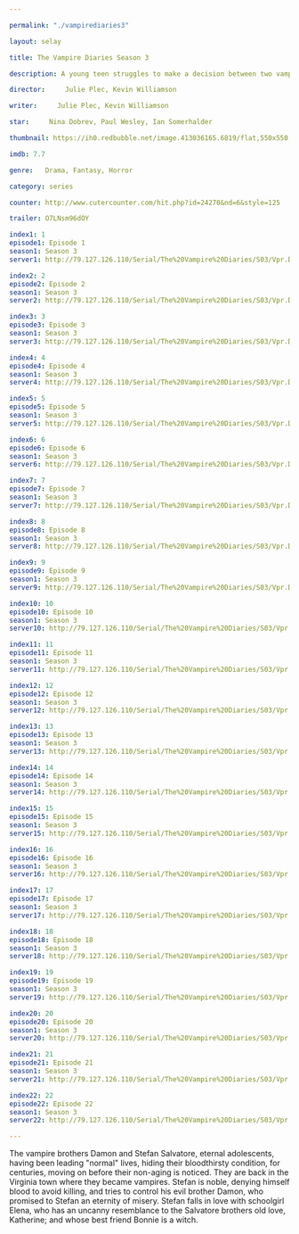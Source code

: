 ```yaml
---

permalink: "./vampirediaries3"

layout: selay

title: The Vampire Diaries Season 3

description: A young teen struggles to make a decision between two vampire brothers and their supernatural lives. Soon after she discovers the truth her whole world turns upside down.

director:     Julie Plec, Kevin Williamson

writer:     Julie Plec, Kevin Williamson

star:     Nina Dobrev, Paul Wesley, Ian Somerhalder

thumbnail: https://ih0.redbubble.net/image.413036165.6819/flat,550x550,075,f.u3.jpg

imdb: 7.7

genre:   Drama, Fantasy, Horror

category: series

counter: http://www.cutercounter.com/hit.php?id=24270&nd=6&style=125

trailer: O7LNsm96dOY

index1: 1
episode1: Episode 1
season1: Season 3
server1: http://79.127.126.110/Serial/The%20Vampire%20Diaries/S03/Vpr.Dres_S03.E01.mkv

index2: 2
episode2: Episode 2
season1: Season 3
server2: http://79.127.126.110/Serial/The%20Vampire%20Diaries/S03/Vpr.Dres_S03.E02.mkv

index3: 3
episode3: Episode 3
season1: Season 3
server3: http://79.127.126.110/Serial/The%20Vampire%20Diaries/S03/Vpr.Dres_S03.E03.mkv

index4: 4
episode4: Episode 4
season1: Season 3
server4: http://79.127.126.110/Serial/The%20Vampire%20Diaries/S03/Vpr.Dres_S03.E04.mkv

index5: 5
episode5: Episode 5
season1: Season 3
server5: http://79.127.126.110/Serial/The%20Vampire%20Diaries/S03/Vpr.Dres_S03.E05.mkv

index6: 6
episode6: Episode 6
season1: Season 3
server6: http://79.127.126.110/Serial/The%20Vampire%20Diaries/S03/Vpr.Dres_S03.E06.mkv

index7: 7
episode7: Episode 7
season1: Season 3
server7: http://79.127.126.110/Serial/The%20Vampire%20Diaries/S03/Vpr.Dres_S03.E07.mkv

index8: 8
episode8: Episode 8
season1: Season 3
server8: http://79.127.126.110/Serial/The%20Vampire%20Diaries/S03/Vpr.Dres_S03.E08.mkv

index9: 9
episode9: Episode 9
season1: Season 3
server9: http://79.127.126.110/Serial/The%20Vampire%20Diaries/S03/Vpr.Dres_S03.E09.mkv

index10: 10
episode10: Episode 10
season1: Season 3
server10: http://79.127.126.110/Serial/The%20Vampire%20Diaries/S03/Vpr.Dres_S03.E10.mkv

index11: 11
episode11: Episode 11
season1: Season 3
server11: http://79.127.126.110/Serial/The%20Vampire%20Diaries/S03/Vpr.Dres_S03.E11.mkv

index12: 12
episode12: Episode 12
season1: Season 3
server12: http://79.127.126.110/Serial/The%20Vampire%20Diaries/S03/Vpr.Dres_S03.E12.mkv

index13: 13
episode13: Episode 13
season1: Season 3
server13: http://79.127.126.110/Serial/The%20Vampire%20Diaries/S03/Vpr.Dres_S03.E13.mkv

index14: 14
episode14: Episode 14
season1: Season 3
server14: http://79.127.126.110/Serial/The%20Vampire%20Diaries/S03/Vpr.Dres_S03.E14.mkv

index15: 15
episode15: Episode 15
season1: Season 3
server15: http://79.127.126.110/Serial/The%20Vampire%20Diaries/S03/Vpr.Dres_S03.E15.mkv

index16: 16
episode16: Episode 16
season1: Season 3
server16: http://79.127.126.110/Serial/The%20Vampire%20Diaries/S03/Vpr.Dres_S03.E16.mkv

index17: 17
episode17: Episode 17
season1: Season 3
server17: http://79.127.126.110/Serial/The%20Vampire%20Diaries/S03/Vpr.Dres_S03.E17.mkv

index18: 18
episode18: Episode 18
season1: Season 3
server18: http://79.127.126.110/Serial/The%20Vampire%20Diaries/S03/Vpr.Dres_S03.E18.mkv

index19: 19
episode19: Episode 19
season1: Season 3
server19: http://79.127.126.110/Serial/The%20Vampire%20Diaries/S03/Vpr.Dres_S03.E19.mkv

index20: 20
episode20: Episode 20
season1: Season 3
server20: http://79.127.126.110/Serial/The%20Vampire%20Diaries/S03/Vpr.Dres_S03.E20.mkv

index21: 21
episode21: Episode 21
season1: Season 3
server21: http://79.127.126.110/Serial/The%20Vampire%20Diaries/S03/Vpr.Dres_S03.E21.mkv

index22: 22
episode22: Episode 22
season1: Season 3
server22: http://79.127.126.110/Serial/The%20Vampire%20Diaries/S03/Vpr.Dres_S03.E22.mkv

---
```


The vampire brothers Damon and Stefan Salvatore, eternal adolescents, having been leading "normal" lives, hiding their bloodthirsty condition, for centuries, moving on before their non-aging is noticed. They are back in the Virginia town where they became vampires. Stefan is noble, denying himself blood to avoid killing, and tries to control his evil brother Damon, who promised to Stefan an eternity of misery. Stefan falls in love with schoolgirl Elena, who has an uncanny resemblance to the Salvatore brothers old love, Katherine; and whose best friend Bonnie is a witch.